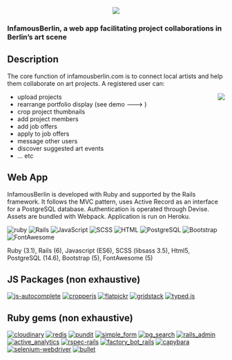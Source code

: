<div align="center">
  <img src="https://res.cloudinary.com/dbpv82leg/image/upload/c_fill,g_auto,w_300/v1673965776/logo.png" />
</div>

### InfamousBerlin, a web app facilitating project collaborations in Berlin’s art scene

## Description

The core function of infamousberlin.com is to connect local artists and help them collaborate on art projects. A registered user can:
- upload projects <img align="right" src="https://res.cloudinary.com/dbpv82leg/image/upload/c_scale,w_400/v1674052464/gridstack-feature.gif" />
- rearrange portfolio display (see demo ---> )
- crop project thumbnails
- add project members
- add job offers
- apply to job offers
- message other users
- discover suggested art events
- ... etc


## Web App

InfamousBerlin is developed with Ruby and supported by the Rails framework. It follows the MVC pattern, uses Active Record as an interface for a PostgreSQL database. Authentication is operated through Devise. Assets are bundled with Webpack. Application is run on Heroku.


![ruby](https://img.shields.io/badge/Ruby-v3.1.3-F32C24?style=for-the-badge&logo=ruby) ![Rails](https://img.shields.io/badge/Rails-v6.0.3-C52F24?style=for-the-badge&logo=rubyonrails) ![JavaScript](https://img.shields.io/badge/JavaScript-ES6-yellow?style=for-the-badge&logo=javascript) ![SCSS](https://img.shields.io/badge/SCSS-3.5-BF4080?style=for-the-badge&logo=sass) ![HTML](https://img.shields.io/badge/HTML-5-E34F26?style=for-the-badge&logo=html5) ![PostgreSQL](https://img.shields.io/badge/PostgreSQL-14.6-4764BE?style=for-the-badge&logo=postgresql) ![Bootstrap](https://img.shields.io/badge/Bootstrap-5-4764BE?style=for-the-badge&logo=bootstrap) ![FontAwesome](https://img.shields.io/badge/FontAwesome-6-4764BE?style=for-the-badge&logo=fontawesome)


Ruby (3.1), Rails (6), Javascript (ES6), SCSS (libsass 3.5), Html5, PostgreSQL (14.6), Bootstrap (5), FontAwesome (5)


## JS Packages (non exhaustive)

[![js-autocomplete](https://img.shields.io/badge/js--autocomplete-1.0.4-yellow.svg)](https://yarnpkg.com/package/js-autocomplete) [![cropperjs](https://img.shields.io/badge/cropperjs-1.5.12-yellow.svg)](https://yarnpkg.com/package/cropperjs) [![flatpickr](https://img.shields.io/badge/flatpickr-4.6.9-yellow.svg)](https://yarnpkg.com/package/flatpickr) [![gridstack](https://img.shields.io/badge/gridstack-5.0.0-yellow)](https://yarnpkg.com/package/gridstack) [![typed.js](https://img.shields.io/badge/typed.js-2.0.12-yellow.svg)](https://yarnpkg.com/package/typed.js)

## Ruby gems (non exhaustive)

[![cloudinary](https://img.shields.io/badge/cloudinary-1.22.0-red.svg)](https://rubygems.org/gems/cloudinary) [![redis](https://img.shields.io/badge/redis-4.3.1-red.svg)](https://rubygems.org/gems/redis) [![pundit](https://img.shields.io/badge/pundit-2.2-red.svg)](https://rubygems.org/gems/pundit) [![simple_form](https://img.shields.io/badge/simple_form-5.1.0-red.svg)](https://rubygems.org/gems/simple_form) [![pg_search](https://img.shields.io/badge/pg_search-2.3.5-red.svg)](https://rubygems.org/gems/pg_search) [![rails_admin](https://img.shields.io/badge/rails_admin-3.1.1-red.svg)](https://rubygems.org/gems/rails_admin) [![active_analytics](https://img.shields.io/badge/active_analytics-0.2.1-red.svg)](https://rubygems.org/gems/active_analytics) [![rspec-rails](https://img.shields.io/badge/rspec--rails-5.1.2-red.svg)](https://rubygems.org/gems/rspec-rails) [![factory_bot_rails](https://img.shields.io/badge/factory_bot_rails-6.2.1-red.svg)](https://rubygems.org/gems/factory_bot_rails) [![capybara](https://img.shields.io/badge/capybara-3.38.0-red.svg)](https://rubygems.org/gems/capybara) [![selenium-webdriver](https://img.shields.io/badge/selenium--webdriver-4.7.1-red.svg)](https://rubygems.org/gems/selenium-webdriver) [![bullet](https://img.shields.io/badge/bullet-6.1.5-red.svg)](https://rubygems.org/gems/bullet)
